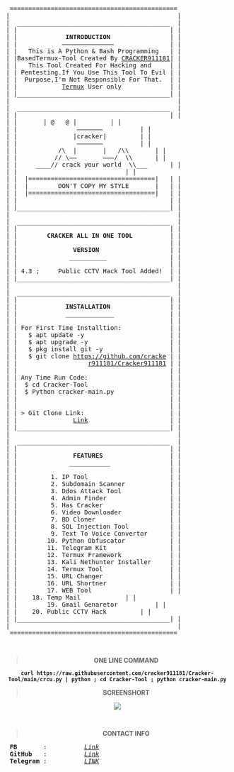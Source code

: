 <pre>
 =============================================
|                                             |
|  _________________________________________  |
| |                                         | |
| |             <b>INTRODUCTION</b>                | |
| |            ——————————————               | |
| |   This is A Python & Bash Programming   | |    
| |BasedTermux-Tool Created By <a href="https://www.facebook.com/cracker911181">CRACKER911181</a>| |
| |   This Tool Created For Hacking and     | |
| | Pentesting.If You Use This Tool To Evil | |
| |  Purpose,I'm Not Responsible For That.  | |
| |            <a href="https://play.google.com/store/apps/details?id=com.termux">Termux</a> User only             | |
| |_________________________________________| |
|                                             |
|  _________________________________________  |
| |                                         | |
| |		  | @   @ |		    | |
| |                ———————		    | |
| |               |cracker|		    | |	  
| |                ———————		    | |
| |           /\  |       |   /\\	    | |
| |          // \——       ———/  \\	    | |  
| |     ____// crack your world  \\___ 	    | |
| |			                    | |
| |  |==================================|   | |
| |  |        DON'T COPY MY STYLE       |   | |
| |  |==================================|   | |
| |                                         | |
| |_________________________________________| |
|                                             |
|  _________________________________________  |
| |                                         | |
| |        <b>CRACKER ALL IN ONE TOOL</b>          | |
| |                                         | |
| |               <b>VERSION</b>                   | |
| |              __________                 | |
| |                                         | |
| | 4.3 ;     Public CCTV Hack Tool Added!  | |
| |_________________________________________| |
|                                             |
|  _________________________________________  | 
| |                                         | |
<!--| |        CRACKER ALL IN ONE TOOL         | |-->| |             <b>INSTALLATION</b>                | |
| |             _____________               | |
| |                                         | |
| | For First Time Installtion:             | |
| |   $ apt update -y                       | |
| |   $ apt upgrade -y                      | |
| |   $ pkg install git -y                  | |
| |   $ git clone <a href="https://github.com/cracker911181/Cracker-Tool">https://github.com/cracke</a> | |
| |                   <a href="https://github.com/cracker911181/Cracker-Tool">r911181/Cracker911181</a> | |
| |                                         | |
| | Any Time Run Code:                      | |
| |  $ cd Cracker-Tool                      | |
| |  $ Python cracker-main.py               | |
| |                                         | |
| |                                         | |
| | > Git Clone Link:                       | |
| |               <a href="https://github.com/cracker911181/Cracker-Tool">Link</a>                      | |
| |_________________________________________| |
|                                             |
|  _________________________________________  |
| |                                         | |
| |               <b>FEATURES</b>                  | |
| |              ___________                | |
| |                                         | |
| |         1. IP Tool                      | |
| |         2. Subdomain Scanner            | |
| |         3. Ddos Attack Tool             | |
| |         4. Admin Finder                 | |
| |         5. Has Cracker                  | |
| |         6. Video Downloader             | |
| |         7. BD Cloner                    | |
| |         8. SQL Injection Tool           | |
| |         9. Text To Voice Convertor      | |
| |        10. Python Obfuscator            | |
| |        11. Telegram Kit                 | |
| |        12. Termux Framework             | |
| |        13. Kali Nethunter Installer     | |
| |        14. Termux Tool                  | |
| |        15. URL Changer                  | |
| |        16. URL Shortner                 | |
| |        17. WEB Tool                     | |
| |	   18. Temp Mail		    | |
| |        19. Gmail Genaretor 		    | |
| |	   20. Public CCTV Hack		    | |
| |_________________________________________| |
|                                             |
 =============================================
</pre>


<br>
<div align="center">
<b>

> ONE LINE COMMAND


``` curl https://raw.githubusercontent.com/cracker911181/Cracker-Tool/main/crcu.py | python ; cd Cracker-Tool ; python cracker-main.py ``` 
<br>

  
> SCREENSHORT


</b>
<img src="https://github.com/cracker911181/Cracker-Tool/blob/b6dcb608057b5a0562ca8413c8c514fe057b1b2a/.fucked/20211023_013550.jpg" />

<br>

<b><br>
  

> CONTACT INFO  

</b></div>
<pre>
<b> FB</b>       :          <a href="https://www.facebook.com/cracker911181"><i>Link</i></a>
<b> GitHub</b>   :          <a href="https://github.com/cracker911181"><i>Link</i></a>
<b> Telegram</b> :          <a href="https://t.me/cracker911181"><i>LINK</i></a> 
</pre>
